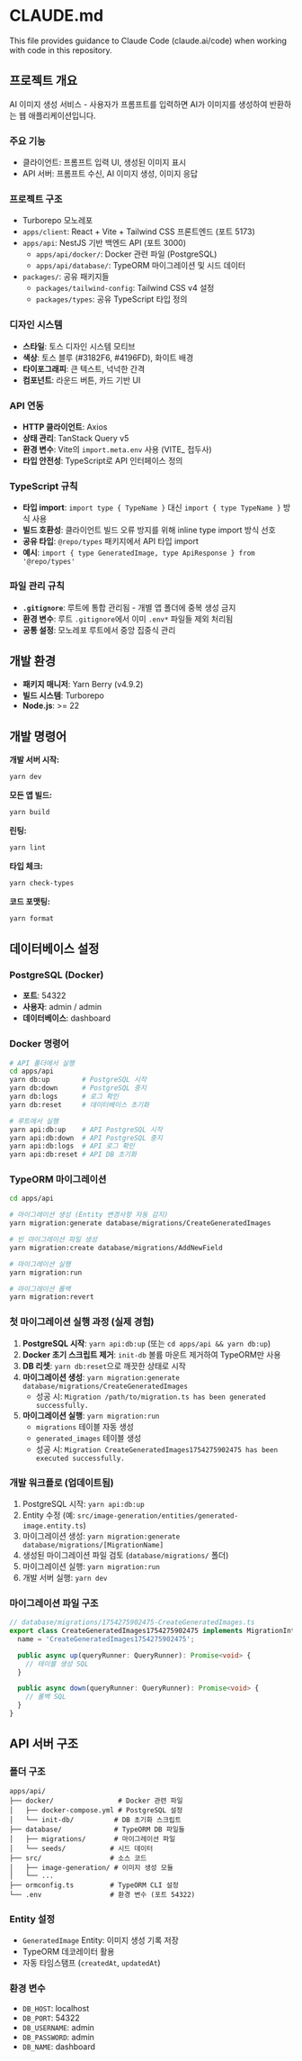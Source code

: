 # CLAUDE.md

This file provides guidance to Claude Code (claude.ai/code) when working with code in this repository.

## 프로젝트 개요

AI 이미지 생성 서비스 - 사용자가 프롬프트를 입력하면 AI가 이미지를 생성하여 반환하는 웹 애플리케이션입니다.

### 주요 기능
- 클라이언트: 프롬프트 입력 UI, 생성된 이미지 표시
- API 서버: 프롬프트 수신, AI 이미지 생성, 이미지 응답

### 프로젝트 구조
- Turborepo 모노레포
- `apps/client`: React + Vite + Tailwind CSS 프론트엔드 (포트 5173)
- `apps/api`: NestJS 기반 백엔드 API (포트 3000)
  - `apps/api/docker/`: Docker 관련 파일 (PostgreSQL)
  - `apps/api/database/`: TypeORM 마이그레이션 및 시드 데이터
- `packages/`: 공유 패키지들
  - `packages/tailwind-config`: Tailwind CSS v4 설정
  - `packages/types`: 공유 TypeScript 타입 정의

### 디자인 시스템
- **스타일**: 토스 디자인 시스템 모티브
- **색상**: 토스 블루 (#3182F6, #4196FD), 화이트 배경
- **타이포그래피**: 큰 텍스트, 넉넉한 간격
- **컴포넌트**: 라운드 버튼, 카드 기반 UI

### API 연동
- **HTTP 클라이언트**: Axios
- **상태 관리**: TanStack Query v5
- **환경 변수**: Vite의 `import.meta.env` 사용 (VITE_ 접두사)
- **타입 안전성**: TypeScript로 API 인터페이스 정의

### TypeScript 규칙
- **타입 import**: `import type { TypeName }` 대신 `import { type TypeName }` 방식 사용
- **빌드 호환성**: 클라이언트 빌드 오류 방지를 위해 inline type import 방식 선호
- **공유 타입**: `@repo/types` 패키지에서 API 타입 import
- **예시**: `import { type GeneratedImage, type ApiResponse } from '@repo/types'`

### 파일 관리 규칙
- **`.gitignore`**: 루트에 통합 관리됨 - 개별 앱 폴더에 중복 생성 금지
- **환경 변수**: 루트 `.gitignore`에서 이미 `.env*` 파일들 제외 처리됨
- **공통 설정**: 모노레포 루트에서 중앙 집중식 관리

## 개발 환경

- **패키지 매니저**: Yarn Berry (v4.9.2)
- **빌드 시스템**: Turborepo
- **Node.js**: >= 22

## 개발 명령어

**개발 서버 시작:**
```bash
yarn dev
```

**모든 앱 빌드:**
```bash
yarn build
```

**린팅:**
```bash
yarn lint
```

**타입 체크:**
```bash
yarn check-types
```

**코드 포맷팅:**
```bash
yarn format
```

## 데이터베이스 설정

### PostgreSQL (Docker)
- **포트**: 54322
- **사용자**: admin / admin
- **데이터베이스**: dashboard

### Docker 명령어
```bash
# API 폴더에서 실행
cd apps/api
yarn db:up        # PostgreSQL 시작
yarn db:down      # PostgreSQL 중지
yarn db:logs      # 로그 확인
yarn db:reset     # 데이터베이스 초기화

# 루트에서 실행
yarn api:db:up    # API PostgreSQL 시작
yarn api:db:down  # API PostgreSQL 중지
yarn api:db:logs  # API 로그 확인
yarn api:db:reset # API DB 초기화
```

### TypeORM 마이그레이션
```bash
cd apps/api

# 마이그레이션 생성 (Entity 변경사항 자동 감지)
yarn migration:generate database/migrations/CreateGeneratedImages

# 빈 마이그레이션 파일 생성
yarn migration:create database/migrations/AddNewField

# 마이그레이션 실행
yarn migration:run

# 마이그레이션 롤백
yarn migration:revert
```

### 첫 마이그레이션 실행 과정 (실제 경험)
1. **PostgreSQL 시작**: `yarn api:db:up` (또는 `cd apps/api && yarn db:up`)
2. **Docker 초기 스크립트 제거**: `init-db` 볼륨 마운트 제거하여 TypeORM만 사용
3. **DB 리셋**: `yarn db:reset`으로 깨끗한 상태로 시작
4. **마이그레이션 생성**: `yarn migration:generate database/migrations/CreateGeneratedImages`
   - 성공 시: `Migration /path/to/migration.ts has been generated successfully.`
5. **마이그레이션 실행**: `yarn migration:run`
   - `migrations` 테이블 자동 생성
   - `generated_images` 테이블 생성
   - 성공 시: `Migration CreateGeneratedImages1754275902475 has been executed successfully.`

### 개발 워크플로 (업데이트됨)
1. PostgreSQL 시작: `yarn api:db:up`
2. Entity 수정 (예: `src/image-generation/entities/generated-image.entity.ts`)
3. 마이그레이션 생성: `yarn migration:generate database/migrations/[MigrationName]`
4. 생성된 마이그레이션 파일 검토 (`database/migrations/` 폴더)
5. 마이그레이션 실행: `yarn migration:run`
6. 개발 서버 실행: `yarn dev`

### 마이그레이션 파일 구조
```typescript
// database/migrations/1754275902475-CreateGeneratedImages.ts
export class CreateGeneratedImages1754275902475 implements MigrationInterface {
  name = 'CreateGeneratedImages1754275902475';

  public async up(queryRunner: QueryRunner): Promise<void> {
    // 테이블 생성 SQL
  }

  public async down(queryRunner: QueryRunner): Promise<void> {
    // 롤백 SQL
  }
}
```

## API 서버 구조

### 폴더 구조
```
apps/api/
├── docker/                # Docker 관련 파일
│   ├── docker-compose.yml # PostgreSQL 설정
│   └── init-db/          # DB 초기화 스크립트
├── database/             # TypeORM DB 파일들
│   ├── migrations/       # 마이그레이션 파일
│   └── seeds/           # 시드 데이터
├── src/                 # 소스 코드
│   ├── image-generation/ # 이미지 생성 모듈
│   └── ...
├── ormconfig.ts         # TypeORM CLI 설정
└── .env                 # 환경 변수 (포트 54322)
```

### Entity 설정
- `GeneratedImage` Entity: 이미지 생성 기록 저장
- TypeORM 데코레이터 활용
- 자동 타임스탬프 (`createdAt`, `updatedAt`)

### 환경 변수
- `DB_HOST`: localhost
- `DB_PORT`: 54322
- `DB_USERNAME`: admin
- `DB_PASSWORD`: admin
- `DB_NAME`: dashboard